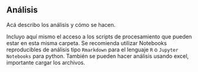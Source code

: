 ## Análisis

Acá describo los análisis y cómo se hacen.

Incluyo aquí mismo el acceso a los scripts de procesamiento que pueden estar en esta misma carpeta.
Se recomienda utilizar Notebooks reproducibles de análisis tipo `Rmarkdown` para el lenguaje `R` o `Jupyter Notebooks` para python. También se pueden hacer análisis usando excel, importante cargar los archivos.



